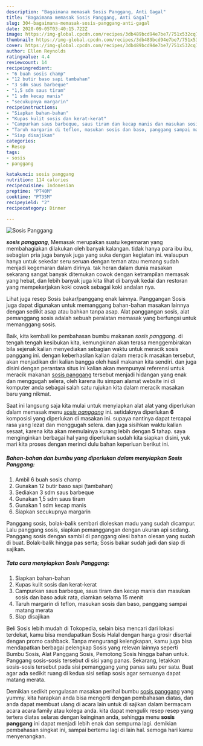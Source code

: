 ```yaml
---
description: "Bagaimana memasak Sosis Panggang, Anti Gagal"
title: "Bagaimana memasak Sosis Panggang, Anti Gagal"
slug: 304-bagaimana-memasak-sosis-panggang-anti-gagal
date: 2020-09-05T03:40:15.722Z
image: https://img-global.cpcdn.com/recipes/3db489bcd94e7be7/751x532cq70/sosis-panggang-foto-resep-utama.jpg
thumbnail: https://img-global.cpcdn.com/recipes/3db489bcd94e7be7/751x532cq70/sosis-panggang-foto-resep-utama.jpg
cover: https://img-global.cpcdn.com/recipes/3db489bcd94e7be7/751x532cq70/sosis-panggang-foto-resep-utama.jpg
author: Ellen Reynolds
ratingvalue: 4.4
reviewcount: 14
recipeingredient:
- "6 buah sosis champ"
- "12 butir baso sapi tambahan"
- "3 sdm saus barbeque"
- "1,5 sdm saus tiram"
- "1 sdm kecap manis"
- "secukupnya margarin"
recipeinstructions:
- "Siapkan bahan-bahan"
- "Kupas kulit sosis dan kerat-kerat"
- "Campurkan saus barbeque, saus tiram dan kecap manis dan masukan sosis dan baso aduk rata, diamkan selama 15 menit"
- "Taruh margarin di teflon, masukan sosis dan baso, panggang sampai matang merata"
- "Siap disajikan"
categories:
- Resep
tags:
- sosis
- panggang

katakunci: sosis panggang 
nutrition: 114 calories
recipecuisine: Indonesian
preptime: "PT40M"
cooktime: "PT35M"
recipeyield: "2"
recipecategory: Dinner

---
```



![Sosis Panggang](https://img-global.cpcdn.com/recipes/3db489bcd94e7be7/751x532cq70/sosis-panggang-foto-resep-utama.jpg)

<b><i>sosis panggang</i></b>, Memasak merupakan suatu kegemaran yang membahagiakan dilakukan oleh banyak kalangan. tidak hanya para ibu ibu, sebagian pria juga banyak juga yang suka dengan kegiatan ini. walaupun hanya untuk sekedar seru seruan dengan teman atau memang sudah menjadi kegemaran dalam dirinya. tak heran dalam dunia masakan sekarang sangat banyak ditemukan cowok dengan ketrampilan memasak yang hebat, dan lebih banyak juga kita lihat di banyak kedai dan restoran yang mempekerjakan koki cowok sebagai koki andalan nya.

Lihat juga resep Sosis bakar/panggang enak lainnya. Panggangan Sosis juga dapat digunakan untuk memanggang bahan-bahan masakan lainnya dengan sedikit asap atau bahkan tanpa asap. Alat panggangan sosis, alat pemanggang sosis adalah sebuah peralatan memasak yang berfungsi untuk memanggang sosis.

Baik, kita kembali ke pembahasan bumbu makanan <i>sosis panggang</i>. di tengah tengah kesibukan kita, kemungkinan akan terasa menggembirakan bila sejenak kalian menyediakan sebagian waktu untuk meracik sosis panggang ini. dengan keberhasilan kalian dalam meracik masakan tersebut, akan menjadikan diri kalian bangga oleh hasil makanan kita sendiri. dan juga disini dengan perantara situs ini kalian akan mempunyai referensi untuk meracik makanan <u>sosis panggang</u> tersebut menjadi hidangan yang enak dan menggugah selera, oleh karena itu simpan alamat website ini di komputer anda sebagai salah satu rujukan kita dalam meracik masakan baru yang nikmat.


Saat ini langsung saja kita mulai untuk menyiapkan alat alat yang diperlukan dalam memasak menu <u><i>sosis panggang</i></u> ini. setidaknya diperlukan <b>6</b> komposisi yang diperlukan di masakan ini. supaya nantinya dapat tercapai rasa yang lezat dan menggugah selera. dan juga sisihkan waktu kalian sesaat, karena kita akan memulainya kurang lebih dengan <b>5</b> tahap. saya menginginkan berbagai hal yang diperlukan sudah kita siapkan disini, yuk mari kita proses dengan merinci dulu bahan keperluan berikut ini.

<!--inarticleads1-->

##### Bahan-bahan dan bumbu yang diperlukan dalam menyiapkan Sosis Panggang:

1. Ambil 6 buah sosis champ
1. Gunakan 12 butir baso sapi (tambahan)
1. Sediakan 3 sdm saus barbeque
1. Gunakan 1,5 sdm saus tiram
1. Gunakan 1 sdm kecap manis
1. Siapkan secukupnya margarin


Panggang sosis, bolak-balik sembari dioleskan madu yang sudah dicampur. Lalu panggang sosis, siapkan pemanggangan dengan ukuran api sedang. Panggang sosis dengan sambil di panggang olesi bahan olesan yang sudah di buat. Bolak-balik hingga pas serta; Sosis bakar sudah jadi dan siap di sajikan. 

<!--inarticleads2-->

##### Tata cara menyiapkan Sosis Panggang:

1. Siapkan bahan-bahan
1. Kupas kulit sosis dan kerat-kerat
1. Campurkan saus barbeque, saus tiram dan kecap manis dan masukan sosis dan baso aduk rata, diamkan selama 15 menit
1. Taruh margarin di teflon, masukan sosis dan baso, panggang sampai matang merata
1. Siap disajikan


Beli Sosis lebih mudah di Tokopedia, selain bisa mencari dari lokasi terdekat, kamu bisa mendapatkan Sosis Halal dengan harga grosir disertai dengan promo cashback. Tanpa mengurangi kelengkapan, kamu juga bisa mendapatkan berbagai pelengkap Sosis yang relevan lainnya seperti Bumbu Sosis, Alat Panggang Sosis, Pemotong Sosis hingga bahan untuk. Panggang sosis-sosis tersebut di sisi yang panas. Sekarang, letakkan sosis-sosis tersebut pada sisi pemanggang yang panas satu per satu. Buat agar ada sedikit ruang di kedua sisi setiap sosis agar semuanya dapat matang merata. 

Demikian sedikit pengulasan masakan perihal bumbu <u>sosis panggang</u> yang yummy. kita harapkan anda bisa mengerti dengan pembahasan diatas, dan anda dapat membuat ulang di acara lain untuk di sajikan dalam bermacam acara acara family atau kolega anda. kita dapat mengulik resep resep yang tertera diatas selaras dengan keinginan anda, sehingga menu <b>sosis panggang</b> ini dapat menjadi lebih enak dan sempurna lagi. demikian pembahasan singkat ini, sampai bertemu lagi di lain hal. semoga hari kamu menyenangkan.
